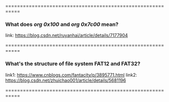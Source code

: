 ===========================================================
### What does *org 0x100* and *org 0x7c00* mean?
  link: https://blog.csdn.net/ruyanhai/article/details/7177904

===========================================================
### What's the structure of file system FAT12 and FAT32?
  link1: https://www.cnblogs.com/fantacity/p/3895771.html
  link2: https://blog.csdn.net/zhuichao001/article/details/5681196

===========================================================

